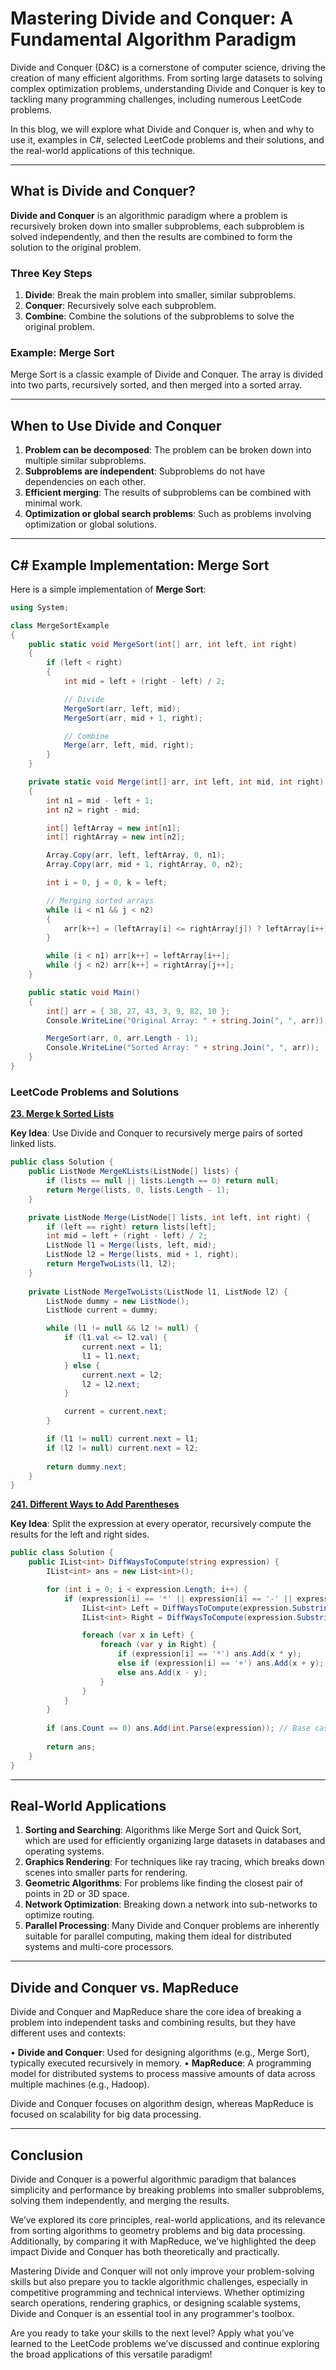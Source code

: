 # Mastering Divide and Conquer: A Fundamental Algorithm Paradigm

Divide and Conquer (D&C) is a cornerstone of computer science, driving the creation of many efficient algorithms. From sorting large datasets to solving complex optimization problems, understanding Divide and Conquer is key to tackling many programming challenges, including numerous LeetCode problems.

In this blog, we will explore what Divide and Conquer is, when and why to use it, examples in C#, selected LeetCode problems and their solutions, and the real-world applications of this technique.

---

## What is Divide and Conquer?

**Divide and Conquer** is an algorithmic paradigm where a problem is recursively broken down into smaller subproblems, each subproblem is solved independently, and then the results are combined to form the solution to the original problem.

### Three Key Steps

1. **Divide**: Break the main problem into smaller, similar subproblems.
2. **Conquer**: Recursively solve each subproblem.
3. **Combine**: Combine the solutions of the subproblems to solve the original problem.

### Example: Merge Sort

Merge Sort is a classic example of Divide and Conquer. The array is divided into two parts, recursively sorted, and then merged into a sorted array.

---

## When to Use Divide and Conquer

1. **Problem can be decomposed**: The problem can be broken down into multiple similar subproblems.  
2. **Subproblems are independent**: Subproblems do not have dependencies on each other.  
3. **Efficient merging**: The results of subproblems can be combined with minimal work.  
4. **Optimization or global search problems**: Such as problems involving optimization or global solutions.

---

## C# Example Implementation: Merge Sort

Here is a simple implementation of **Merge Sort**:

```csharp
using System;

class MergeSortExample
{
    public static void MergeSort(int[] arr, int left, int right)
    {
        if (left < right)
        {
            int mid = left + (right - left) / 2;

            // Divide
            MergeSort(arr, left, mid);
            MergeSort(arr, mid + 1, right);

            // Combine
            Merge(arr, left, mid, right);
        }
    }

    private static void Merge(int[] arr, int left, int mid, int right)
    {
        int n1 = mid - left + 1;
        int n2 = right - mid;

        int[] leftArray = new int[n1];
        int[] rightArray = new int[n2];

        Array.Copy(arr, left, leftArray, 0, n1);
        Array.Copy(arr, mid + 1, rightArray, 0, n2);

        int i = 0, j = 0, k = left;

        // Merging sorted arrays
        while (i < n1 && j < n2)
        {
            arr[k++] = (leftArray[i] <= rightArray[j]) ? leftArray[i++] : rightArray[j++];
        }

        while (i < n1) arr[k++] = leftArray[i++];
        while (j < n2) arr[k++] = rightArray[j++];
    }

    public static void Main()
    {
        int[] arr = { 38, 27, 43, 3, 9, 82, 10 };
        Console.WriteLine("Original Array: " + string.Join(", ", arr));

        MergeSort(arr, 0, arr.Length - 1);
        Console.WriteLine("Sorted Array: " + string.Join(", ", arr));
    }
}
```

### LeetCode Problems and Solutions

[**23. Merge k Sorted Lists**](https://leetcode.com/problems/merge-k-sorted-lists/)

**Key Idea**: Use Divide and Conquer to recursively merge pairs of sorted linked lists.

```csharp
public class Solution {
    public ListNode MergeKLists(ListNode[] lists) {
        if (lists == null || lists.Length == 0) return null;
        return Merge(lists, 0, lists.Length - 1);
    }

    private ListNode Merge(ListNode[] lists, int left, int right) {
        if (left == right) return lists[left];
        int mid = left + (right - left) / 2;
        ListNode l1 = Merge(lists, left, mid);
        ListNode l2 = Merge(lists, mid + 1, right);
        return MergeTwoLists(l1, l2);
    }
    
    private ListNode MergeTwoLists(ListNode l1, ListNode l2) {
        ListNode dummy = new ListNode();
        ListNode current = dummy;

        while (l1 != null && l2 != null) {
            if (l1.val <= l2.val) {
                current.next = l1;
                l1 = l1.next;
            } else {
                current.next = l2;
                l2 = l2.next;
            }

            current = current.next;
        }

        if (l1 != null) current.next = l1;
        if (l2 != null) current.next = l2;
        
        return dummy.next;
    }
}
```

[**241. Different Ways to Add Parentheses**](https://leetcode.com/problems/different-ways-to-add-parentheses/)

**Key Idea**: Split the expression at every operator, recursively compute the results for the left and right sides.

```csharp
public class Solution {
    public IList<int> DiffWaysToCompute(string expression) {
        IList<int> ans = new List<int>();

        for (int i = 0; i < expression.Length; i++) {
            if (expression[i] == '*' || expression[i] == '-' || expression[i] == '+') {
                IList<int> Left = DiffWaysToCompute(expression.Substring(0, i));
                IList<int> Right = DiffWaysToCompute(expression.Substring(i + 1));

                foreach (var x in Left) {
                    foreach (var y in Right) {
                        if (expression[i] == '*') ans.Add(x * y);
                        else if (expression[i] == '+') ans.Add(x + y);
                        else ans.Add(x - y);
                    }
                }
            }
        }
 
        if (ans.Count == 0) ans.Add(int.Parse(expression)); // Base case: single number
        
        return ans;
    }
}
```

---

## **Real-World Applications**

1. **Sorting and Searching**: Algorithms like Merge Sort and Quick Sort, which are used for efficiently organizing large datasets in databases and operating systems.
2. **Graphics Rendering**: For techniques like ray tracing, which breaks down scenes into smaller parts for rendering.
3. **Geometric Algorithms**: For problems like finding the closest pair of points in 2D or 3D space.
4. **Network Optimization**: Breaking down a network into sub-networks to optimize routing.
5. **Parallel Processing**: Many Divide and Conquer problems are inherently suitable for parallel computing, making them ideal for distributed systems and multi-core processors.

---

## **Divide and Conquer vs. MapReduce**

Divide and Conquer and MapReduce share the core idea of breaking a problem into independent tasks and combining results, but they have different uses and contexts:

• **Divide and Conquer**: Used for designing algorithms (e.g., Merge Sort), typically executed recursively in memory.
• **MapReduce**: A programming model for distributed systems to process massive amounts of data across multiple machines (e.g., Hadoop).

Divide and Conquer focuses on algorithm design, whereas MapReduce is focused on scalability for big data processing.

---

## **Conclusion**

Divide and Conquer is a powerful algorithmic paradigm that balances simplicity and performance by breaking problems into smaller subproblems, solving them independently, and merging the results.

We’ve explored its core principles, real-world applications, and its relevance from sorting algorithms to geometry problems and big data processing. Additionally, by comparing it with MapReduce, we’ve highlighted the deep impact Divide and Conquer has both theoretically and practically.

Mastering Divide and Conquer will not only improve your problem-solving skills but also prepare you to tackle algorithmic challenges, especially in competitive programming and technical interviews. Whether optimizing search operations, rendering graphics, or designing scalable systems, Divide and Conquer is an essential tool in any programmer's toolbox.

Are you ready to take your skills to the next level? Apply what you’ve learned to the LeetCode problems we’ve discussed and continue exploring the broad applications of this versatile paradigm!
